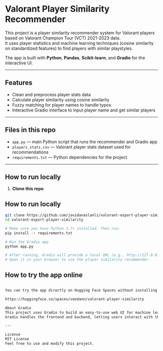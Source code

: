 # Valorant Player Similarity Recommender

This project is a player similarity recommender system for Valorant players based on Valorant Champion Tour (VCT) 2021-2023 data.  
It uses player statistics and machine learning techniques (cosine similarity on standardized features) to find players with similar playstyles.

The app is built with **Python**, **Pandas**, **Scikit-learn**, and **Gradio** for the interactive UI.

---

## Features

- Clean and preprocess player stats data
- Calculate player similarity using cosine similarity
- Fuzzy matching for player names to handle typos
- Interactive Gradio interface to input player name and get similar players

---

## Files in this repo

- `app.py` — main Python script that runs the recommender and Gradio app
- `players_stats.csv` — Valorant player stats dataset used for recommendations
- `requirements.txt` — Python dependencies for the project

---

## How to run locally

1. **Clone this repo**

## How to run locally

```bash
git clone https://github.com/javidanaslanli/valorant-esport-player-similarity.git
cd valorant-esport-player-similarity

# Make sure you have Python 3.7+ installed. Then run:
pip install -r requirements.txt

# Run the Gradio app
python app.py

# After running, Gradio will provide a local URL (e.g., http://127.0.0.1:7860)
# Open it in your browser to use the player similarity recommender.

```
## How to try the app online
```bash

You can try the app directly on Hugging Face Spaces without installing anything:

https://huggingface.co/spaces/veedann/valorant-player-similarity

```

```bash
About Gradio
This project uses Gradio to build an easy-to-use web UI for machine learning models and data apps.
Gradio handles the frontend and backend, letting users interact with the recommender by entering player names and getting results immediately.

---

License
MIT License
Feel free to use and modify this project.
```
